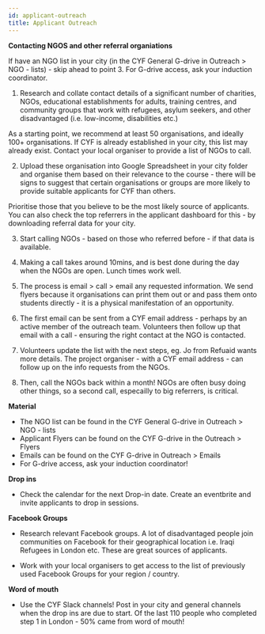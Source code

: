 ```yaml
---
id: applicant-outreach
title: Applicant Outreach
---
```


**Contacting NGOS and other referral organiations**

If have an NGO list in your city (in the CYF General G-drive in Outreach > NGO - lists) - skip ahead to point 3. For G-drive access, ask your induction coordinator. 

1. Research and collate contact details of a significant number of charities, NGOs, educational establishments for adults, training centres, and community groups that work with refugees, asylum seekers, and other disadvantaged (i.e. low-income, disabilities etc.) 

As a starting point, we recommend at least 50 organisations, and ideally 100+ organisations. 
If CYF is already established in your city, this list may already exist. Contact your local organiser to provide a list of NGOs to call.

2. Upload these organisation into Google Spreadsheet in your city folder and organise them based on their relevance to the course - there will be signs to suggest that certain organisations or groups are more likely to provide suitable applicants for CYF than others. 

Prioritise those that you believe to be the most likely source of applicants. You can also check the top referrers in the applicant dashboard for this - by downloading referral data for your city. 

3. Start calling NGOs - based on those who referred before - if that data is available. 

4. Making a call takes around 10mins, and is best done during the day when the NGOs are open. Lunch times work well. 

5. The process is email > call > email any requested information. We send flyers because it organisations can print them out or and pass them onto students directly - it is a physical manifestation of an opportunity.

6. The first email can be sent from a CYF email address - perhaps by an active member of the outreach team. Volunteers then follow up that email with a call - ensuring the right contact at the NGO is contacted. 

7. Volunteers update the list with the next steps, eg. Jo from Refuaid wants more details. The project organiser - with a CYF email address - can follow up on the info requests from the NGOs.

8. Then, call the NGOs back within a month! NGOs are often busy doing other things, so a second call, especailly to big referrers, is critical. 

**Material**
- The NGO list can be found in the CYF General G-drive in Outreach > NGO - lists
- Applicant Flyers can be found on the CYF G-drive in the Outreach > Flyers
- Emails can be found on the CYF G-drive in Outreach > Emails
- For G-drive access, ask your induction coordinator!

**Drop ins**

- Check the calendar for the next Drop-in date. Create an eventbrite and invite applicants to drop in sessions. 

**Facebook Groups**

- Research relevant Facebook groups. A lot of disadvantaged people join communities on Facebook for their geographical location i.e. Iraqi Refugees in London etc. These are great sources of applicants.

- Work with your local organisers to get access to the list of previously used Facebook Groups for your region / country.  

**Word of mouth**

- Use the CYF Slack channels! Post in your city and general channels when the drop ins are due to start. Of the last 110 people who completed step 1 in London - 50% came from word of mouth! 

